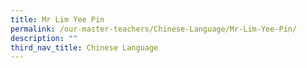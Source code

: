 ```yaml
---
title: Mr Lim Yee Pin
permalink: /our-master-teachers/Chinese-Language/Mr-Lim-Yee-Pin/
description: ""
third_nav_title: Chinese Language
---
```

